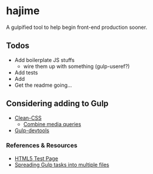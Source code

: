 # hajime

A gulpified tool to help begin front-end production sooner.

## Todos

- Add boilerplate JS stuffs
  - wire them up with something (gulp-useref?) 
- Add tests
- Add 
- Get the readme going...


## Considering adding to Gulp

- [Clean-CSS](https://github.com/jakubpawlowicz/clean-css)
  - [Combine media queries](http://stackoverflow.com/a/30385280/538696)
- [Gulp-devtools](https://github.com/jakubpawlowicz/clean-css)

### References & Resources
- [HTML5 Test Page](https://github.com/cbracco/html5-test-page)
- [Spreading Gulp tasks into multiple files](https://medium.com/@_rywar/spreading-gulp-tasks-into-multiple-files-2f63d8c959d5)